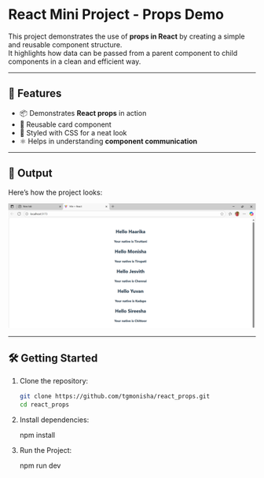 #  React Mini Project  - Props Demo

This project demonstrates the use of **props in React** by creating a simple and reusable component structure.  
It highlights how data can be passed from a parent component to child components in a clean and efficient way.

---

## 🚀 Features
- 📦 Demonstrates **React props** in action  
- 🔄 Reusable card component  
- 🎨 Styled with CSS for a neat look  
- ⚛️ Helps in understanding **component communication**

---

## 📸 Output

Here’s how the project looks:

![Output Screenshot](./react_props.png)

---

## 🛠️ Getting Started

1. Clone the repository:
   ```bash
   git clone https://github.com/tgmonisha/react_props.git
   cd react_props
2. Install dependencies:

   npm install
3. Run the Project:
   
   npm run dev

